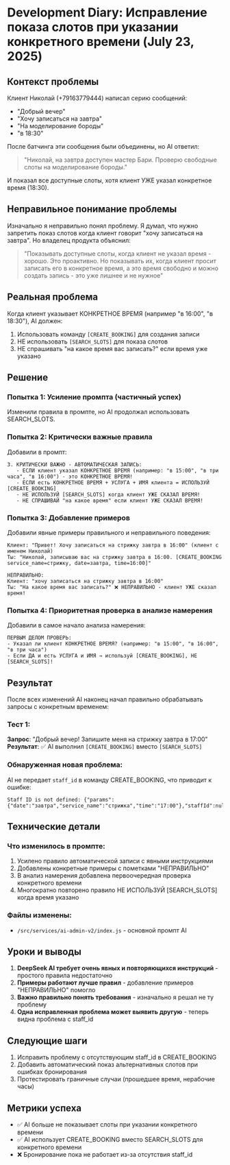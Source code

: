 # Development Diary: Исправление показа слотов при указании конкретного времени (July 23, 2025)

## Контекст проблемы

Клиент Николай (+79163779444) написал серию сообщений:
- "Добрый вечер"
- "Хочу записаться на завтра"
- "На моделирование бороды"
- "в 18:30"

После батчинга эти сообщения были объединены, но AI ответил:
> "Николай, на завтра доступен мастер Бари. Проверю свободные слоты на моделирование бороды."

И показал все доступные слоты, хотя клиент УЖЕ указал конкретное время (18:30).

## Неправильное понимание проблемы

Изначально я неправильно понял проблему. Я думал, что нужно запретить показ слотов когда клиент говорит "хочу записаться на завтра". Но владелец продукта объяснил:

> "Показывать доступные слоты, когда клиент не указал время - хорошо. Это проактивно. Но показывать их, когда клиент просит записать его в конкретное время, а это время свободно и можно создать запись - это уже лишнее и не нужное"

## Реальная проблема

Когда клиент указывает КОНКРЕТНОЕ ВРЕМЯ (например "в 16:00", "в 18:30"), AI должен:
1. Использовать команду `[CREATE_BOOKING]` для создания записи
2. НЕ использовать `[SEARCH_SLOTS]` для показа слотов
3. НЕ спрашивать "на какое время вас записать?" если время уже указано

## Решение

### Попытка 1: Усиление промпта (частичный успех)
Изменили правила в промпте, но AI продолжал использовать SEARCH_SLOTS.

### Попытка 2: Критически важные правила
Добавили в промпт:
```
3. КРИТИЧЕСКИ ВАЖНО - АВТОМАТИЧЕСКАЯ ЗАПИСЬ: 
   - ЕСЛИ клиент указал КОНКРЕТНОЕ ВРЕМЯ (например: "в 15:00", "в три часа", "в 16:00") - это КОНКРЕТНОЕ ВРЕМЯ!
   - ЕСЛИ есть КОНКРЕТНОЕ ВРЕМЯ + УСЛУГА + ИМЯ клиента = ИСПОЛЬЗУЙ [CREATE_BOOKING]
   - НЕ ИСПОЛЬЗУЙ [SEARCH_SLOTS] когда клиент УЖЕ СКАЗАЛ ВРЕМЯ!
   - НЕ СПРАШИВАЙ "на какое время" если клиент УЖЕ СКАЗАЛ ВРЕМЯ!
```

### Попытка 3: Добавление примеров
Добавили явные примеры правильного и неправильного поведения:
```
Клиент: "Привет! Хочу записаться на стрижку завтра в 16:00" (клиент с именем Николай)
Ты: "Николай, записываю вас на стрижку завтра в 16:00. [CREATE_BOOKING service_name=стрижку, date=завтра, time=16:00]"

НЕПРАВИЛЬНО:
Клиент: "хочу записаться на стрижку завтра в 16:00"
Ты: "На какое время вас записать?" ❌ НЕПРАВИЛЬНО - клиент УЖЕ сказал время!
```

### Попытка 4: Приоритетная проверка в анализе намерения
Добавили в самое начало анализа намерения:
```
ПЕРВЫМ ДЕЛОМ ПРОВЕРЬ:
- Указал ли клиент КОНКРЕТНОЕ ВРЕМЯ? (например: "в 15:00", "в 16:00", "в три часа")
- Если ДА и есть УСЛУГА и ИМЯ → используй [CREATE_BOOKING], НЕ [SEARCH_SLOTS]!
```

## Результат

После всех изменений AI наконец начал правильно обрабатывать запросы с конкретным временем:

### Тест 1:
**Запрос**: "Добрый вечер! Запишите меня на стрижку завтра в 17:00"
**Результат**: ✅ AI выполнил `[CREATE_BOOKING]` вместо `[SEARCH_SLOTS]`

### Обнаруженная новая проблема:
AI не передает `staff_id` в команду CREATE_BOOKING, что приводит к ошибке:
```
Staff ID is not defined: {"params":{"date":"завтра","service_name":"стрижка","time":"17:00"},"staffId":null}
```

## Технические детали

### Что изменилось в промпте:
1. Усилено правило автоматической записи с явными инструкциями
2. Добавлены конкретные примеры с пометками "НЕПРАВИЛЬНО"
3. В анализ намерения добавлена первоочередная проверка конкретного времени
4. Многократно повторено правило НЕ ИСПОЛЬЗУЙ [SEARCH_SLOTS] когда время указано

### Файлы изменены:
- `/src/services/ai-admin-v2/index.js` - основной промпт AI

## Уроки и выводы

1. **DeepSeek AI требует очень явных и повторяющихся инструкций** - простого правила недостаточно
2. **Примеры работают лучше правил** - добавление примеров "НЕПРАВИЛЬНО" помогло
3. **Важно правильно понять требования** - изначально я решал не ту проблему
4. **Одна исправленная проблема может выявить другую** - теперь видна проблема с staff_id

## Следующие шаги

1. Исправить проблему с отсутствующим staff_id в CREATE_BOOKING
2. Добавить автоматический показ альтернативных слотов при ошибках бронирования
3. Протестировать граничные случаи (прошедшее время, нерабочие часы)

## Метрики успеха

- ✅ AI больше не показывает слоты при указании конкретного времени
- ✅ AI использует CREATE_BOOKING вместо SEARCH_SLOTS для конкретного времени
- ❌ Бронирование пока не работает из-за отсутствия staff_id